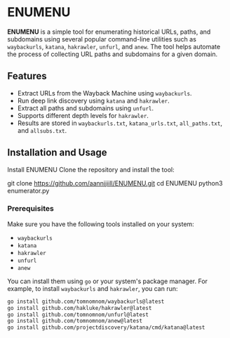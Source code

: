 # ENUMENU

**ENUMENU** is a simple tool for enumerating historical URLs, paths, and subdomains using several popular command-line utilities such as `waybackurls`, `katana`, `hakrawler`, `unfurl`, and `anew`. The tool helps automate the process of collecting URL paths and subdomains for a given domain.

## Features

- Extract URLs from the Wayback Machine using `waybackurls`.
- Run deep link discovery using `katana` and `hakrawler`.
- Extract all paths and subdomains using `unfurl`.
- Supports different depth levels for `hakrawler`.
- Results are stored in `waybackurls.txt`, `katana_urls.txt`, `all_paths.txt`, and `allsubs.txt`.

## Installation and Usage

Install ENUMENU
Clone the repository and install the tool:

git clone https://github.com/aannjjiill/ENUMENU.git
cd ENUMENU
python3 enumerator.py

### Prerequisites

Make sure you have the following tools installed on your system:

- `waybackurls`
- `katana`
- `hakrawler`
- `unfurl`
- `anew`

You can install them using `go` or your system's package manager. For example, to install `waybackurls` and `hakrawler`, you can run:

```bash
go install github.com/tomnomnom/waybackurls@latest
go install github.com/hakluke/hakrawler@latest
go install github.com/tomnomnom/unfurl@latest
go install github.com/tomnomnom/anew@latest
go install github.com/projectdiscovery/katana/cmd/katana@latest
